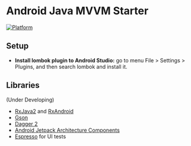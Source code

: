 # Android Java MVVM Starter

[![Platform](https://img.shields.io/badge/platform-Android-green.svg)](http://developer.android.com/index.html)

## Setup
- **Install lombok plugin to Android Studio:** go to menu File > Settings > Plugins, and then search lombok and install it.
## Libraries
(Under Developing)
- [RxJava2](https://github.com/ReactiveX/RxJava) and [RxAndroid](https://github.com/ReactiveX/RxAndroid)
- [Gson](https://github.com/google/gson)
- [Dagger 2](http://google.github.io/dagger/)
- [Android Jetpack Architecture Components](https://developer.android.com/jetpack/arch/)
- [Espresso](https://google.github.io/android-testing-support-library/) for UI tests
